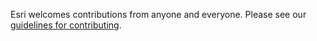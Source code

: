 Esri welcomes contributions from anyone and everyone. Please see our [guidelines for contributing](https://github.com/esri/contributing).